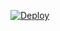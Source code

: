[![Deploy](https://www.herokucdn.com/deploy/button.png)](https://dashboard.heroku.com/new?template=https://github.com/bangzu-yan/application)
